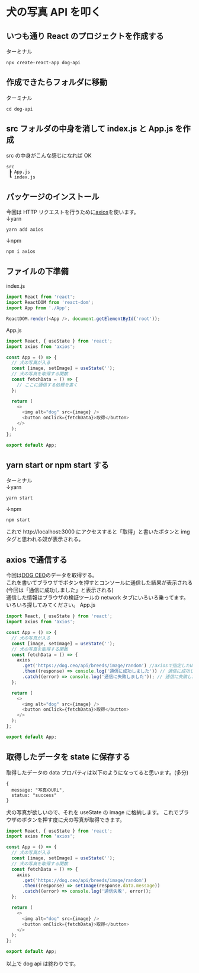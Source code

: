 # 犬の写真 API を叩く

## いつも通り React のプロジェクトを作成する

ターミナル

```
npx create-react-app dog-api
```

## 作成できたらフォルダに移動

ターミナル

```
cd dog-api
```

## src フォルダの中身を消して index.js と App.js を作成

src の中身がこんな感じになれば OK

```
src
 ┣ App.js
 ┗ index.js
```

## パッケージのインストール

今回は HTTP リクエストを行うために[axios](https://github.com/axios/axios)を使います。 <br />
↓yarn

```
yarn add axios
```

↓npm

```
npm i axios
```

## ファイルの下準備

index.js

```javascript
import React from 'react';
import ReactDOM from 'react-dom';
import App from './App';

ReactDOM.render(<App />, document.getElementById('root'));
```

App.js

```javascript
import React, { useState } from 'react';
import axios from 'axios';

const App = () => {
  // 犬の写真が入る
  const [image, setImage] = useState('');
  // 犬の写真を取得する関数
  const fetchData = () => {
    // ここに通信する処理を書く
  };

  return (
    <>
      <img alt="dog" src={image} />
      <button onClick={fetchData}>取得</button>
    </>
  );
};

export default App;
```

## yarn start or npm start する

ターミナル <br />
↓yarn

```
yarn start
```

↓npm

```
npm start
```

これで http://localhost:3000 にアクセスすると「取得」と書いたボタンと img タグと思われる奴が表示される。

## axios で通信する

今回は[DOG CEO](https://dog.ceo/)のデータを取得する。<br />
これを書いてブラウザでボタンを押すとコンソールに通信した結果が表示される(今回は「通信に成功しました」と表示される) <br />
通信した情報はブラウザの検証ツールの network タブにいろいろ乗ってます。いろいろ探してみてください。
App.js

```javascript
import React, { useState } from 'react';
import axios from 'axios';

const App = () => {
  // 犬の写真が入る
  const [image, setImage] = useState('');
  // 犬の写真を取得する関数
  const fetchData = () => {
    axios
      .get('https://dog.ceo/api/breeds/image/random') //axiosで指定したURLにGETリクエスト(通信)する
      .then((response) => console.log('通信に成功しました')) // 通信に成功した時の処理
      .catch((error) => console.log('通信に失敗しました')); // 通信に失敗した時の処理
  };

  return (
    <>
      <img alt="dog" src={image} />
      <button onClick={fetchData}>取得</button>
    </>
  );
};

export default App;
```

## 取得したデータを state に保存する

取得したデータの data プロパティは以下のようになってると思います。(多分)

```
{
  message: "写真のURL",
  status: "success"
}
```

犬の写真が欲しいので、それを useState の image に格納します。
これでブラウザのボタンを押す度に犬の写真が取得できます。

```javascript
import React, { useState } from 'react';
import axios from 'axios';

const App = () => {
  // 犬の写真が入る
  const [image, setImage] = useState('');
  // 犬の写真を取得する関数
  const fetchData = () => {
    axios
      .get('https://dog.ceo/api/breeds/image/random')
      .then((response) => setImage(response.data.message))
      .catch((error) => console.log('通信失敗', error));
  };

  return (
    <>
      <img alt="dog" src={image} />
      <button onClick={fetchData}>取得</button>
    </>
  );
};

export default App;
```

以上で dog api は終わりです。
